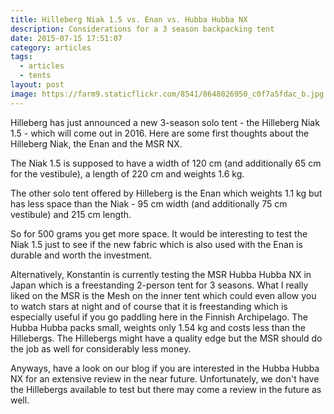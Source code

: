 ```yaml
---
title: Hilleberg Niak 1.5 vs. Enan vs. Hubba Hubba NX
description: Considerations for a 3 season backpacking tent
date: 2015-07-15 17:51:07
category: articles
tags:
  - articles
  - tents
layout: post
image: https://farm9.staticflickr.com/8541/8648026950_c0f7a5fdac_b.jpg
---
```



Hilleberg has just announced a new 3-season solo tent - the Hilleberg Niak 1.5 - which will come out in 2016. Here are some first thoughts about the Hilleberg Niak, the Enan and the MSR NX.

<amp-img src="https://farm9.staticflickr.com/8541/8648026950_c0f7a5fdac_b.jpg" layout="responsive" width="1000" height="667" alt="Hilleberg Niak Enan"></amp-img>

<!--more-->

The Niak 1.5 is supposed to have a width of 120 cm (and additionally 65 cm for the vestibule), a length of 220 cm and weights 1.6 kg.

The other solo tent offered by Hilleberg is the Enan which weights 1.1 kg but has less space than the Niak - 95 cm width (and additionally 75 cm vestibule) and 215 cm length.

So for 500 grams you get more space. It would be interesting to test the Niak 1.5 just to see if the new fabric which is also used with the Enan is durable and worth the investment.

Alternatively, Konstantin is currently testing the MSR Hubba Hubba NX in Japan which is a freestanding 2-person tent for 3 seasons. What I really liked on the MSR is the Mesh on the inner tent which could even allow you to watch stars at night and of course that it is freestanding which is especially useful if you go paddling here in the Finnish Archipelago. The Hubba Hubba packs small, weights only 1.54 kg and costs less than the Hillebergs. The Hillebergs might have a quality edge but the MSR should do the job as well for considerably less money.

Anyways, have a look on our blog if you are interested in the Hubba Hubba NX for an extensive review in the near future. Unfortunately, we don't have the Hillebergs available to test but there may come a review in the future as well.

<br>
<script src="//z-na.amazon-adsystem.com/widgets/onejs?MarketPlace=US&adInstanceId=cc781bfd-577f-4efb-9da6-75cb9fc7d1c2"></script>
<br>
